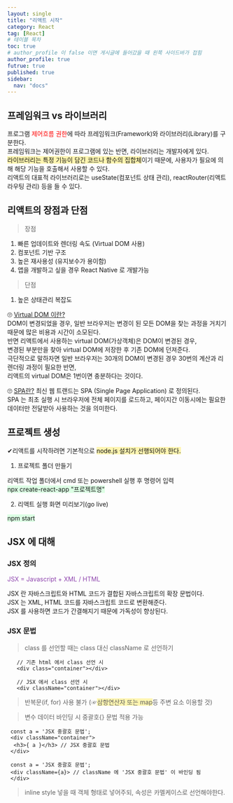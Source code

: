 ```yaml
---
layout: single
title: "리액트 시작"
category: React
tag: [React]
# 테이블 목차
toc: true
# author_profile 이 false 이면 게시글에 들어갔을 때 왼쪽 사이드바가 접힘
author_profile: true
futrue: true
published: true
sidebar:
  nav: "docs"
---
```


## 프레임워크 vs 라이브러리

프로그램 <span style="color:red">제어흐름 권한</span>에 따라 프레임워크(Framework)와 라이브러리(Library)를 구분한다.<br/>
프레임워크는 제어권한이 프로그램에 있는 반면, 라이브러리는 개발자에게 있다. <br/>
<span style="background-color:#fff5b1">라이브러리는 특정 기능이 담긴 코드나 함수의 집합체</span>이기 때문에,
사용자가 필요에 의해 해당 기능을 호출해서 사용할 수 있다. <br/>
리액트의 대표적 라이브러리로는
useState(컴포넌트 상태 관리), reactRouter(리액트 라우팅 관리) 등을 들 수 있다.

## 리액트의 장점과 단점

> 장점

1. 빠른 업데이트와 렌더링 속도 (Virtual DOM 사용)
2. 컴포넌트 기반 구조
3. 높은 재사용성 (유지보수가 용이함)
4. 앱을 개발하고 싶을 경우 React Native 로 개발가능

> 단점

1. 높은 상태관리 복잡도

🙄 [Virtual DOM 이란?](https://velopert.com/3236) <br/>
DOM이 변경되었을 경우, 일반 브라우저는 변경이 된 모든 DOM을 찾는 과정을 거치기 때문에 많은 비용과 시간이 소모된다. <br/>반면 리액트에서 사용하는 virtual DOM(가상객체)은 DOM이 변경된 경우, <br />변경된 부분만을 찾아 virtual DOM에 저장한 후 기존 DOM에 던져준다.
<br/>
극단적으로 말하자면 일반 브라우저는 30개의 DOM이 변경된 경우 30번의 계산과 리렌더링 과정이 필요한 반면, <br/>리액트의 virtual DOM은 1번이면 충분하다는 것이다.

🙄 [SPA란?](https://velog.io/@gwanuuoo/SPA%EB%8A%94-%EA%B8%B0%EC%A1%B4-%EC%9B%B9%EC%82%AC%EC%9D%B4%ED%8A%B8%EC%99%80-%EC%B0%A8%EC%9D%B4)
최신 웹 트랜드는 SPA (Single Page Application) 로 정의된다. <br/>
SPA 는 최초 실행 시 브라우저에 전체 페이지를 로드하고, 페이지간 이동시에는
필요한 데이터만 전달받아 사용하는 것을 의미한다.

## 프로젝트 생성

✔리액트를 시작하려면 기본적으로 <span style="background-color:#fff5b1">node.js 설치가 선행되어야 한다.</span>

1. 프로젝트 폴더 만들기

리액트 작업 폴더에서 cmd 또는 powershell 실행 후 명령어 입력 <br/>
<span style="background-color:#dcffe4">npx create-react-app "프로젝트명"</span>

2. 리액트 실행 화면 미리보기(go live) <br/>

<span style="background-color:#dcffe4">npm start</span>

## JSX 에 대해

### JSX 정의

<span style="color:#8e44ad">JSX = Javascript + XML / HTML</span>

JSX 란 자바스크립트와 HTML 코드가 결합된 자바스크립트의 확장 문법이다. <br/>
JSX 는 XML, HTML 코드를 자바스크립트 코드로 변환해준다. <br/>
JSX 를 사용하면 코드가 간결해지기 때문에 가독성이 향상된다.

### JSX 문법

> class 를 선언할 때는 class 대신 className 로 선언하기

```
   // 기존 html 에서 class 선언 시
   <div class="container"></div>

   // JSX 에서 class 선언 시
   <div className="container"></div>
```

> 반복문(if, for) 사용 불가 (☞<span style="background-color:#fff5b1">삼항연산자 또는 map</span>등 주변 요소 이용할 것)

> 변수 데이터 바인딩 시 중괄호{} 문법 적용 가능

```
 const a = 'JSX 중괄호 문법';
 <div className="container">
  <h3>{ a }</h3> // JSX 중괄호 문법
 </div>
```

```
 const a = 'JSX 중괄호 문법';
 <div className={a}> // className 에 'JSX 중괄호 문법' 이 바인딩 됨
 </div>
```

> inline style 넣을 때 객체 형태로 넣어주되, 속성은 카멜케이스로 선언해야한다.
